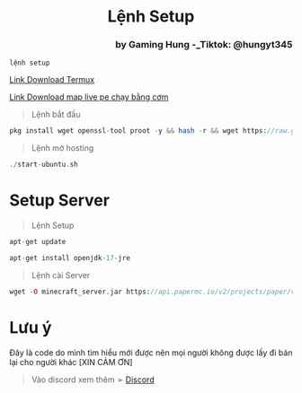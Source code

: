 <h1 style="text-align: center;">Lệnh Setup</h1>

<h3 style="text-align: right;">by Gaming Hung -_Tiktok: @hungyt345</h3>

`lệnh setup`

<a href="https://apkcombo.com/vi/termux/com.termux/" target="_blank">Link Download Termux</a>

<a href="https://yeumoney.com/6eDEMz4" target="_blank">Link Download 
map live pe chạy bằng cơm</a>

> Lệnh bắt đầu 
```php
pkg install wget openssl-tool proot -y && hash -r && wget https://raw.githubusercontent.com/EXALAB/AnLinux-Resources/master/Scripts/Installer/Ubuntu/ubuntu.sh && bash ubuntu.sh
```
> Lệnh mở hosting
```php
./start-ubuntu.sh
```

# Setup Server

> Lệnh Setup
```php
apt-get update
```

```php
apt-get install openjdk-17-jre
```
> Lệnh cài Server
```php
wget -O minecraft_server.jar https://api.papermc.io/v2/projects/paper/versions/1.20.2/builds/317/downloads/paper-1.20.2-317.jar
```
# Lưu ý
Đây là code do mình tìm hiểu mới được nên mọi người không được lấy đi bán lại cho người khác 
          [XIN CẢM ƠN]
> Vào discord xem thêm ➢
<a href="https://discord.com/invite/bEqZaNk3hw" target="_blank">Discord</a>
